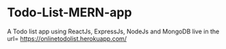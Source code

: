 # Todo-List-MERN-app
A Todo list app using ReactJs, ExpressJs, NodeJs and MongoDB
live in the url= https://onlinetodolist.herokuapp.com/
